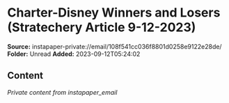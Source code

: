 # Charter-Disney Winners and Losers (Stratechery Article 9-12-2023)

**Source:** instapaper-private://email/108f541cc036f8801d0258e9122e28de/
**Folder:** Unread
**Added:** 2023-09-12T05:24:02




## Content
*Private content from instapaper_email*
